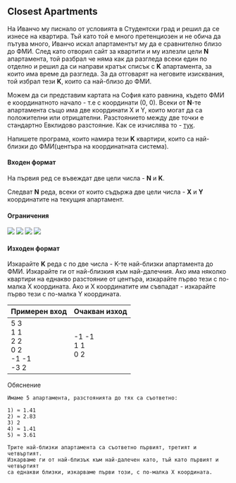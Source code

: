 ## Closest Apartments

На Иванчо му писнало от условията в Студентски град и решил да се изнесе на квартира. Тъй като той е много претенциозен и не обича да пътува много, Иванчо искал апартаментът му да е сравнително близо до ФМИ. След като отворил сайт за квартити и му излезли цели **N** апартамента, той разбрал че няма как да разгледа всеки един по отделно и решил да си направи кратък списък с **K** апартамента, за които има време да разгледа. За да отговарят на неговите изисквания, той избрал тези **K**, които са най-близо до ФМИ.

Можем да си представим картата на София като равнина, където ФМИ е координатното начало - т.е с координати (0, 0). Всеки от **N**-те апартамента също има две координати X и Y, които могат да са положителни или отрицателни. Разстоянието между две точки е стандартно Евклидово разстояние. Как се изчислява то - [тук](https://en.wikipedia.org/wiki/Euclidean_distance).

Напишете програма, които намира тези **K** квартири, които са най-близки до ФМИ(центъра на координатната система).

#### Входен формат

На първия ред се въвеждат две цели числа - **N** и **K**.

Следват **N** реда, всеки от които съдържа две цели числа - **X** и **Y** координатите на текущия апартамент.

#### Ограничения

<img src="https://latex.codecogs.com/svg.latex?\Large&space;1\le{N}\le{5000000}">

<img src="https://latex.codecogs.com/svg.latex?\Large&space;K\le{N}">

<img src="https://latex.codecogs.com/svg.latex?\Large&space;1\le{K}\le{100}">

<img src="https://latex.codecogs.com/svg.latex?\Large&space;-1000000\le{X_i,Y_i\le{1000000}">

#### Изходен формат
Изкарайте **K** реда с по две числа - K-те най-близки апартамента до ФМИ. Изкарайте ги от най-близкия към най-далечния. Ако има няколко квартири на еднакво разстояние от центъра, изкарайте първо тези с по-малка X координата. Ако и X координатите им съвпадат - изкарайте първо тези с по-малка Y координата.

Примерен вход|Очакван изход
-|-
5 3<br>1 1<br>2 2<br>0 2<br>-1 -1<br>-3 2|-1 -1<br>1 1<br>0 2

Обяснение
```
Имаме 5 апартамента, разстоянията до тях са съответно:

1) ≈ 1.41
2) ≈ 2.83
3) 2
4) ≈ 1.41
5) ≈ 3.61

Трите най-близки апартамента са съответно първият, третият и четвъртият. 
Изкарваме ги от най-близък към най-далечен като, тъй като първият и четвъртият 
са еднакви близки, изкарваме първи този, с по-малка X координата.

